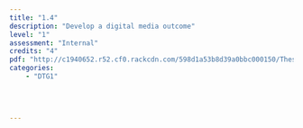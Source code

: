 ```yaml
---
title: "1.4"
description: "Develop a digital media outcome"
level: "1"
assessment: "Internal"
credits: "4"
pdf: "http://c1940652.r52.cf0.rackcdn.com/598d1a53b8d39a0bbc000150/These-courses-are-currently-being-updated-by-NZQA-and-will-be-published-as-soon-as-they-are-available.pdf"
categories:
    - "DTG1"
    
    
    
    
---
```

